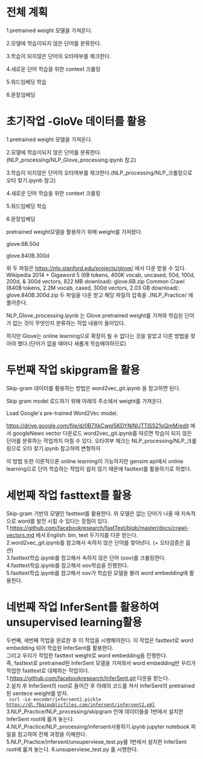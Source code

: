 # 전체 계획

1.pretrained weight 모델을 가져온다.

2.모델에 학습이되지 않은 단어를 분류한다.

3.학습이 되지않은 단어의 오타여부를 체크한다.

4.새로운 단어 학습을 위한 context 크롤링

5.워드임베딩 학습

6.문장임베딩

# 초기작업 -GloVe 데이터를 활용 

1.pretrained weight 모델을 가져온다.

2.모델에 학습이되지 않은 단어를 분류한다.(NLP_processing/NLP_Glove_processing.ipynb 참고)

3.학습이 되지않은 단어의 오타여부를 체크한다.(NLP_processing/NLP_크롤링으로 오타 찾기.ipynb 참고)

4.새로운 단어 학습을 위한 context 크롤링

5.워드임베딩 학습

6.문장임베딩

pretrained weight모델을 활용하기 위해 weight를 가져왔다.

glove.6B.50d

glove.840B.300d

위 두 파일은 https://nlp.stanford.edu/projects/glove/ 에서 다운 받을 수 있다.
Wikipedia 2014 + Gigaword 5 (6B tokens, 400K vocab, uncased, 50d, 100d, 200d, & 300d vectors, 822 MB download): glove.6B.zip
Common Crawl (840B tokens, 2.2M vocab, cased, 300d vectors, 2.03 GB download): glove.840B.300d.zip
두 파일을 다운 받고 해당 파일의 압축을 ./NLP_Practice/ 에 풀어준다.

NLP_Glove_processing.ipynb 는 Glove pretrained weight를 가져와 학습된 단어가 없는 것이 무엇인지 분류하는 작업 내용이 들어있다.

하지만 Glove는 online learning으로 확장이 될 수 없다는 것을 알았고 다른 방법을 찾아야 했다.(단어가 없을 때마다 새롭게 학습해야하므로)

# 두번째 작업 skipgram을 활용 

Skip-gram  데이터를 활용하는 방법은 word2vec_git.ipynb 을 참고하면 된다.

Skip gram model 로드하기 위해 아래의 주소에서 weight를 가져온다.

Load Google's pre-trained Word2Vec model.

https://drive.google.com/file/d/0B7XkCwpI5KDYNlNUTTlSS21pQmM/edit 에서 googleNews vector 다운로드
word2vec_git.ipynb를 따르면 학습이 되지 않은 단어를 분류하는 작업까지 마칠 수 있다. 오타여부 체크는 NLP_processing/NLP_크롤링으로 오타 찾기.ipynb 참고하여 변형하자

이 방법 또한 이론적으론 online learning이 가능하지만 gensim api에서 online learning으로 단어 학습하는 작업이 쉽지 않기 때문에 fasttext를 활용하기로 하였다.

# 세번째 작업 fasttext를 활용  
Skip-gram 기반의 모델인 fasttext를 활용한다. 위 모델은 없는 단어가 나올 때 지속적으로 word를 발전 시킬 수 있다는 장점이 있다.  
1.https://github.com/facebookresearch/fastText/blob/master/docs/crawl-vectors.md 에서 English: bin, text 두가지를 다운 받는다.  
2.word2vec_git.ipynb를 참고해서 속하지 않은 단어를 찾아낸다. (+ 오타검증은 옵션)  
3.fasttext학습.ipynb를 참고해서 속하지 않은 단어 (oov)를 크롤링한다.  
4.fasttext학습.ipynb를 참고해서 oov학습을 진행한다.   
5.fasttext학습.ipynb를 참고해서 oov가 학습된 모델을 불러 word embedding에 활용한다.


# 네번째 작업 InferSent를 활용하여 unsupervised learning활용
두번째, 세번째 작업을 완료한 후 이 작업을 시행해야한다. 이 작업은 fasttext로 word embedding 되어 학습된 InferSent를 활용한다.  
그리고 우리가 작업한 fasttext weight로 word embedding을 진행한다.  
즉, fasttext로 pretrained된 InferSent 모델을 가져와서 word embedding만 우리가 작업한 fasttext로 대체하는 작업이다.  
1.https://github.com/facebookresearch/InferSent.git 다운을 받는다.   
2.설치 후 InferSent의 root로 들어간 후 아래의 코드를 쳐서 InferSent의 pretrained된 sentece weight를 받자.  
<code> curl -Lo encoder/infersent2.pickle https://dl.fbaipublicfiles.com/infersent/infersent2.pkl</code>  
3.NLP_Practice/NLP_processing/skipgram 안에 데이터들을 1번에서 설치한 InferSent root에 옮겨 놓는다.  
4.NLP_Practice/NLP_processing/infersent사용하기.ipynb jupyter notebook 파일을 참고하여 전체 과정을 이해한다.  
5.NLP_Practice/infersent/unsuperviese_test.py를 1번에서 설치한 InferSent root에 옮겨 놓는다. 
6.unsuperviese_test.py 를 시행한다.  

